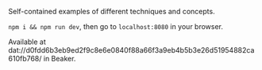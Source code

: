 Self-contained examples of different techniques and concepts.

`npm i && npm run dev`, then go to `localhost:8080` in your browser.

Available at dat://d0fdd6b3eb9ed2f9c8e6e0840f88a66f3a9eb4b5b3e26d51954882ca610fb768/ in Beaker.
